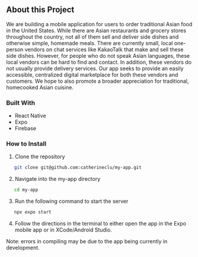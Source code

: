 ## About this Project

We are building a mobile application for users to order traditional Asian 
food in the United States. While there are Asian restaurants and grocery 
stores throughout the country, not all of them sell and deliver side 
dishes and otherwise simple, homemade meals. There are currently small, 
local one-person vendors on chat services like KakaoTalk that make and 
sell these side dishes. However, for people who do not speak Asian 
languages, these local vendors can be hard to find and contact. In 
addition, these vendors do not usually provide delivery services. Our app 
seeks to provide an easily accessible, centralized digital marketplace for 
both these vendors and customers. We hope to also promote a broader 
appreciation for traditional, homecooked Asian cuisine.

### Built With

* React Native
* Expo
* Firebase

### How to Install

1. Clone the repository
```sh
   git clone git@github.com:catherineclu/my-app.git
```
2. Navigate into the my-app directory
```sh
   cd my-app
```
3. Run the following command to start the server
```sh
   npx expo start
```
4. Follow the directions in the terminal to either open the app in the Expo mobile app or in XCode/Android Studio.

Note: errors in compiling may be due to the app being currently in development.
